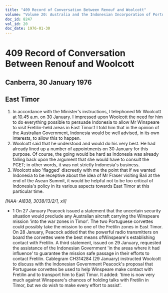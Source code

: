 ```yaml
---
title: "409 Record of Conversation Between Renouf and Woolcott"
volume: "Volume 20: Australia and the Indonesian Incorporation of Portuguese Timor, 1974-1976"
doc_id: 8247
vol_id: 20
doc_date: 1976-01-30
---
```


# 409 Record of Conversation Between Renouf and Woolcott

## Canberra, 30 January 1976

## East Timor

  1. In accordance with the Minister's instructions, I telephoned Mr Woolcott at 10.45 a.m. on 30 January. I impressed upon Woolcott the need for him to do everything possible to persuade Indonesia to allow Mr Winspeare to visit Fretilin-held areas in East Timor.1 I told him that in the opinion of the Australian Government, Indonesia would be well advised, in its own interests, to allow this to happen.
  2. Woolcott said that he understood and would do his very best. He had already lined up a number of appointments on 30 January for this purpose. Of course, the going would be hard as Indonesia was already falling back upon the argument that she would have to consult the PGET; in other words, it was not strictly Indonesia's business.
  3. Woolcott also 'flagged' discreetly with me the point that if we wanted Indonesia to be receptive about the idea of Mr Fraser visiting Bali at the end of the Asean Summit, it would be helpful not to be too critical of Indonesia's policy in its various aspects towards East Timor at this particular time.



_[NAA: Al838, 3038/13/2/1, xii]_

  * 1 On 27 January Peacock issued a statement that the uncertain security situation would preclude any Australian aircraft carrying the Winspeare mission 'into the war zones in Timor'. The two Portuguese corvettes could possibly take the mission to one of the Fretilin zones in East Timor. On 28 January, Peacock added that the powerful radio transmitters on board the corvettes were the best means ofWinspeare's establishing contact with Fretilin. A third statement, issued on 29 January, requested the assistance of the Indonesian Government 'in the areas where it had influence' to guarantee the mission safe passage in their efforts to contact Fretilin. Cablegram CH314284 (29 January) instructed Woolcott to discuss with the Indonesian Government Peacock's proposal that Portuguese corvettes be used to help Winspeare make contact with Fretilin and to transport him to East Timor. It added: 'time is now very much against Winspeare's chances of holding talks with Fretilin in Timor, but we do wish to make every effort to assist'.


